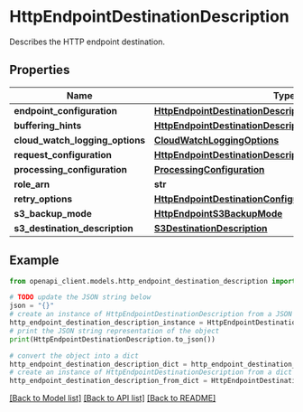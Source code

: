 # HttpEndpointDestinationDescription

Describes the HTTP endpoint destination.

## Properties

Name | Type | Description | Notes
------------ | ------------- | ------------- | -------------
**endpoint_configuration** | [**HttpEndpointDestinationDescriptionEndpointConfiguration**](HttpEndpointDestinationDescriptionEndpointConfiguration.md) |  | [optional] 
**buffering_hints** | [**HttpEndpointDestinationDescriptionBufferingHints**](HttpEndpointDestinationDescriptionBufferingHints.md) |  | [optional] 
**cloud_watch_logging_options** | [**CloudWatchLoggingOptions**](CloudWatchLoggingOptions.md) |  | [optional] 
**request_configuration** | [**HttpEndpointDestinationDescriptionRequestConfiguration**](HttpEndpointDestinationDescriptionRequestConfiguration.md) |  | [optional] 
**processing_configuration** | [**ProcessingConfiguration**](ProcessingConfiguration.md) |  | [optional] 
**role_arn** | **str** |  | [optional] 
**retry_options** | [**HttpEndpointDestinationConfigurationRetryOptions**](HttpEndpointDestinationConfigurationRetryOptions.md) |  | [optional] 
**s3_backup_mode** | [**HttpEndpointS3BackupMode**](HttpEndpointS3BackupMode.md) |  | [optional] 
**s3_destination_description** | [**S3DestinationDescription**](S3DestinationDescription.md) |  | [optional] 

## Example

```python
from openapi_client.models.http_endpoint_destination_description import HttpEndpointDestinationDescription

# TODO update the JSON string below
json = "{}"
# create an instance of HttpEndpointDestinationDescription from a JSON string
http_endpoint_destination_description_instance = HttpEndpointDestinationDescription.from_json(json)
# print the JSON string representation of the object
print(HttpEndpointDestinationDescription.to_json())

# convert the object into a dict
http_endpoint_destination_description_dict = http_endpoint_destination_description_instance.to_dict()
# create an instance of HttpEndpointDestinationDescription from a dict
http_endpoint_destination_description_from_dict = HttpEndpointDestinationDescription.from_dict(http_endpoint_destination_description_dict)
```
[[Back to Model list]](../README.md#documentation-for-models) [[Back to API list]](../README.md#documentation-for-api-endpoints) [[Back to README]](../README.md)


